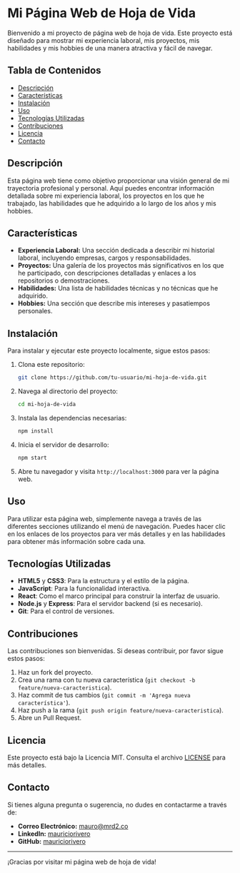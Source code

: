 # Mi Página Web de Hoja de Vida

Bienvenido a mi proyecto de página web de hoja de vida. Este proyecto está diseñado para mostrar mi experiencia laboral, mis proyectos, mis habilidades y mis hobbies de una manera atractiva y fácil de navegar.

## Tabla de Contenidos
- [Descripción](#descripción)
- [Características](#características)
- [Instalación](#instalación)
- [Uso](#uso)
- [Tecnologías Utilizadas](#tecnologías-utilizadas)
- [Contribuciones](#contribuciones)
- [Licencia](#licencia)
- [Contacto](#contacto)

## Descripción

Esta página web tiene como objetivo proporcionar una visión general de mi trayectoria profesional y personal. Aquí puedes encontrar información detallada sobre mi experiencia laboral, los proyectos en los que he trabajado, las habilidades que he adquirido a lo largo de los años y mis hobbies.

## Características

- **Experiencia Laboral:** Una sección dedicada a describir mi historial laboral, incluyendo empresas, cargos y responsabilidades.
- **Proyectos:** Una galería de los proyectos más significativos en los que he participado, con descripciones detalladas y enlaces a los repositorios o demostraciones.
- **Habilidades:** Una lista de habilidades técnicas y no técnicas que he adquirido.
- **Hobbies:** Una sección que describe mis intereses y pasatiempos personales.

## Instalación

Para instalar y ejecutar este proyecto localmente, sigue estos pasos:

1. Clona este repositorio:
    ```bash
    git clone https://github.com/tu-usuario/mi-hoja-de-vida.git
    ```

2. Navega al directorio del proyecto:
    ```bash
    cd mi-hoja-de-vida
    ```

3. Instala las dependencias necesarias:
    ```bash
    npm install
    ```

4. Inicia el servidor de desarrollo:
    ```bash
    npm start
    ```

5. Abre tu navegador y visita `http://localhost:3000` para ver la página web.

## Uso

Para utilizar esta página web, simplemente navega a través de las diferentes secciones utilizando el menú de navegación. Puedes hacer clic en los enlaces de los proyectos para ver más detalles y en las habilidades para obtener más información sobre cada una.

## Tecnologías Utilizadas

- **HTML5** y **CSS3**: Para la estructura y el estilo de la página.
- **JavaScript**: Para la funcionalidad interactiva.
- **React**: Como el marco principal para construir la interfaz de usuario.
- **Node.js** y **Express**: Para el servidor backend (si es necesario).
- **Git**: Para el control de versiones.

## Contribuciones

Las contribuciones son bienvenidas. Si deseas contribuir, por favor sigue estos pasos:

1. Haz un fork del proyecto.
2. Crea una rama con tu nueva característica (`git checkout -b feature/nueva-caracteristica`).
3. Haz commit de tus cambios (`git commit -m 'Agrega nueva característica'`).
4. Haz push a la rama (`git push origin feature/nueva-caracteristica`).
5. Abre un Pull Request.

## Licencia

Este proyecto está bajo la Licencia MIT. Consulta el archivo [LICENSE](LICENSE) para más detalles.

## Contacto

Si tienes alguna pregunta o sugerencia, no dudes en contactarme a través de:

- **Correo Electrónico:** [mauro@mrd2.co](mailto:mauro@mrd2.co)
- **LinkedIn:** [mauriciorivero](https://www.linkedin.com/in/mauriciorivero/)
- **GitHub:** [mauriciorivero](https://github.com/mauriciorivero)

---

¡Gracias por visitar mi página web de hoja de vida!
